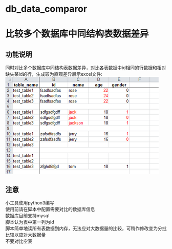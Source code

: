 # db_data_comparor
# 比较多个数据库中同结构表数据差异

## 功能说明
同时对比多个数据库中同结构表数据差异，对比各表数据中id相同的行数据和相对缺失某id的行，生成较为直观差异展示excel文件:<br>
![image](https://github.com/theTrouble/db_data_comparor/blob/master/result_excel.png)

## 注意
小工具使用python3编写<br>
使用前请在脚本中配置需要对比的数据库信息<br>
数据库目前支持mysql<br>
脚本认为表中第一列为id<br>
脚本简单地读所有表数据到内存，无法应对大数据量的比较，可稍作修改变为分批比较以应对大数据量<br>
不要对比空表<br>
